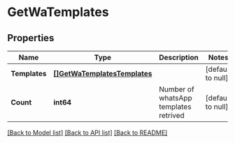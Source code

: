 # GetWaTemplates

## Properties
Name | Type | Description | Notes
------------ | ------------- | ------------- | -------------
**Templates** | [**[]GetWaTemplatesTemplates**](getWATemplatesTemplates.md) |  | [default to null]
**Count** | **int64** | Number of whatsApp templates retrived | [default to null]

[[Back to Model list]](../README.md#documentation-for-models) [[Back to API list]](../README.md#documentation-for-api-endpoints) [[Back to README]](../README.md)


